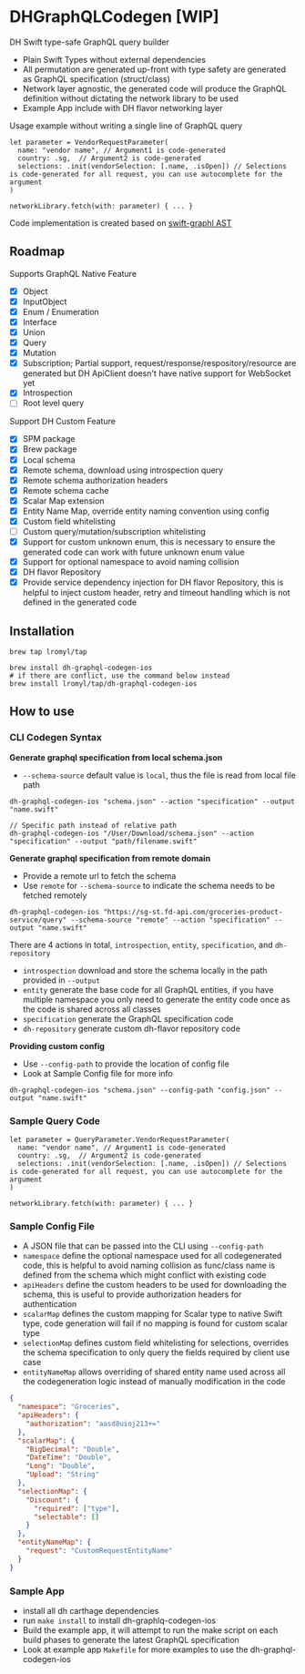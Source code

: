 # DHGraphQLCodegen [WIP]

DH Swift type-safe GraphQL query builder
- Plain Swift Types without external dependencies
- All permutation are generated up-front with type safety are generated as GraphQL specification (struct/class)
- Network layer agnostic, the generated code will produce the GraphQL definition without dictating the network library to be used
- Example App include with DH flavor networking layer

Usage example without writing a single line of GraphQL query
```
let parameter = VendorRequestParameter(
  name: "vendor name", // Argument1 is code-generated
  country: .sg,  // Argument2 is code-generated
  selections: .init(vendorSelection: [.name, .isOpen]) // Selections is code-generated for all request, you can use autocomplete for the argument
)

networkLibrary.fetch(with: parameter) { ... }
```

Code implementation is created based on [swift-graphl AST](https://github.com/maticzav/swift-graphql)

## Roadmap

Supports GraphQL Native Feature
- [x] Object
- [x] InputObject
- [x] Enum / Enumeration
- [x] Interface
- [x] Union
- [x] Query
- [x] Mutation
- [x] Subscription; Partial support, request/response/respository/resource are generated but DH ApiClient doesn't have native support for WebSocket yet
- [x] Introspection
- [ ] Root level query

Support DH Custom Feature
- [x] SPM package
- [x] Brew package
- [x] Local schema
- [x] Remote schema, download using introspection query
- [x] Remote schema authorization headers
- [x] Remote schema cache
- [x] Scalar Map extension
- [x] Entity Name Map, override entity naming convention using config
- [x] Custom field whitelisting
- [ ] Custom query/mutation/subscription whitelisting
- [x] Support for custom unknown enum, this is necessary to ensure the generated code can work with future unknown enum value
- [x] Support for optional namespace to avoid naming collision
- [x] DH flavor Repository
- [x] Provide service dependency injection for DH flavor Repository, this is helpful to inject custom header, retry and timeout handling which is not defined in the generated code 

## Installation
```
brew tap lromyl/tap

brew install dh-graphql-codegen-ios
# if there are conflict, use the command below instead 
brew install lromyl/tap/dh-graphql-codegen-ios 
```

## How to use

### CLI Codegen Syntax
**Generate graphql specification from local schema.json**
- `--schema-source` default value is `local`, thus the file is read from local file path
```
dh-graphql-codegen-ios "schema.json" --action "specification" --output "name.swift"

// Specific path instead of relative path
dh-graphql-codegen-ios "/User/Download/schema.json" --action "specification" --output "path/filename.swift"
```

**Generate graphql specification from remote domain**
- Provide a remote url to fetch the schema
- Use `remote` for `--schema-source` to indicate the schema needs to be fetched remotely
```
dh-graphql-codegen-ios "https://sg-st.fd-api.com/groceries-product-service/query" --schema-source "remote" --action "specification" --output "name.swift"
```
There are 4 actions in total, `introspection`, `entity`, `specification`, and `dh-repository`
- `introspection` download and store the schema locally in the path provided in `--output`
- `entity` generate the base code for all GraphQL entities, if you have multiple namespace you only need to generate the entity code once as the code is shared across all classes
- `specification` generate the GraphQL specification code
-  `dh-repository` generate custom dh-flavor repository code

**Providing custom config**
- Use `--config-path` to provide the location of config file
- Look at Sample Config file for more info 
```
dh-graphql-codegen-ios "schema.json" --config-path "config.json" --output "name.swift"
```

### Sample Query Code
```
let parameter = QueryParameter.VendorRequestParameter(
  name: "vendor name", // Argument1 is code-generated
  country: .sg,  // Argument2 is code-generated
  selections: .init(vendorSelection: [.name, .isOpen]) // Selections is code-generated for all request, you can use autocomplete for the argument
)

networkLibrary.fetch(with: parameter) { ... }
```

### Sample Config File
- A JSON file that can be passed into the CLI using `--config-path` 
- `namespace` define the optional namespace used for all codegenerated code, this is helpful to avoid naming collision as func/class name is defined from the schema which might conflict with existing code
- `apiHeaders` define the custom headers to be used for downloading the schema, this is useful to provide authorization headers for authentication
- `scalarMap` defines the custom mapping for Scalar type to native Swift type, code generation will fail if no mapping is found for custom scalar type
- `selectionMap` defines custom field whitelisting for selections, overrides the schema specification to only query the fields required by client use case
- `entityNameMap` allows overriding of shared entity name used across all the codegeneration logic instead of manually modification in the code

```JSON
{
  "namespace": "Groceries",
  "apiHeaders": {
    "authorization": "aasd8uioj213+="
  },
  "scalarMap": {
    "BigDecimal": "Double",
    "DateTime": "Double",
    "Long": "Double",
    "Upload": "String"
  },
  "selectionMap": {
    "Discount": {
      "required": ["type"],
      "selectable": []
    }
  },
  "entityNameMap": {
    "request": "CustomRequestEntityName"
  }
}
```
### Sample App
- install all dh carthage dependencies
- run `make install` to install dh-graphlq-codegen-ios
- Build the example app, it will attempt to run the make script on each build phases to generate the latest GraphQL specification
- Look at example app `Makefile` for more examples to use the dh-graphql-codegen-ios
